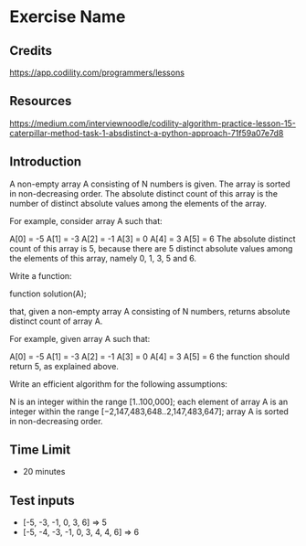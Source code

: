 # Exercise Name

## Credits

<https://app.codility.com/programmers/lessons>

## Resources

<https://medium.com/interviewnoodle/codility-algorithm-practice-lesson-15-caterpillar-method-task-1-absdistinct-a-python-approach-71f59a07e7d8>

## Introduction

A non-empty array A consisting of N numbers is given. The array is sorted in non-decreasing order. The absolute distinct count of this array is the number of distinct absolute values among the elements of the array.

For example, consider array A such that:

  A[0] = -5
  A[1] = -3
  A[2] = -1
  A[3] =  0
  A[4] =  3
  A[5] =  6
The absolute distinct count of this array is 5, because there are 5 distinct absolute values among the elements of this array, namely 0, 1, 3, 5 and 6.

Write a function:

function solution(A);

that, given a non-empty array A consisting of N numbers, returns absolute distinct count of array A.

For example, given array A such that:

  A[0] = -5
  A[1] = -3
  A[2] = -1
  A[3] =  0
  A[4] =  3
  A[5] =  6
the function should return 5, as explained above.

Write an efficient algorithm for the following assumptions:

N is an integer within the range [1..100,000];
each element of array A is an integer within the range [−2,147,483,648..2,147,483,647];
array A is sorted in non-decreasing order.

## Time Limit

- 20 minutes

## Test inputs

- [-5, -3, -1, 0, 3, 6] => 5
- [-5, -4, -3, -1, 0, 3, 4, 4, 6] => 6
